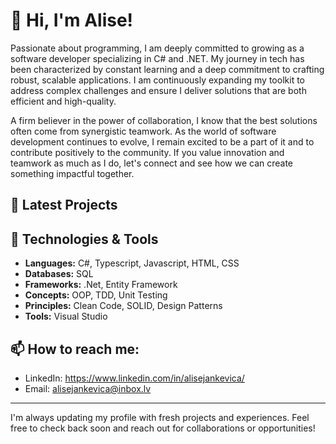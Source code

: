 # 👋 Hi, I'm Alise!

Passionate about programming, I am deeply committed to growing as a software developer specializing in C# and .NET. My journey in tech has been characterized by constant learning and a deep commitment to crafting robust, scalable applications. I am continuously expanding my toolkit to address complex challenges and ensure I deliver solutions that are both efficient and high-quality.

A firm believer in the power of collaboration, I know that the best solutions often come from synergistic teamwork. As the world of software development continues to evolve, I remain excited to be a part of it and to contribute positively to the community. If you value innovation and teamwork as much as I do, let's connect and see how we can create something impactful together.

## 📄 Latest Projects

## 🔧 Technologies & Tools
- **Languages:** C#, Typescript, Javascript, HTML, CSS
- **Databases:** SQL
- **Frameworks:** .Net, Entity Framework
- **Concepts:** OOP, TDD, Unit Testing
- **Principles:** Clean Code, SOLID, Design Patterns
- **Tools:** Visual Studio

## 📫 How to reach me:
- LinkedIn: https://www.linkedin.com/in/alisejankevica/
- Email: alisejankevica@inbox.lv

---
I'm always updating my profile with fresh projects and experiences. Feel free to check back soon and reach out for collaborations or opportunities!
